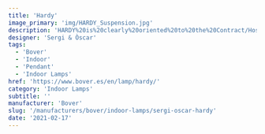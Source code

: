 ```yaml
---
title: 'Hardy'
image_primary: 'img/HARDY_Suspension.jpg'
description: 'HARDY%20is%20clearly%20oriented%20to%20the%20Contract/Hospitality%20sector%20thanks%20to%20its%20features.%20These%20luminaires%20are%20made%20with%20borosilicate%20glass%20and%20a%20warm%20white%20LED%20as%20light%20source%20to%20bring%20efficient%20illumination%20without%20glare%20and%20provide%20easy%20maintenance.%20Includes%20an%20inner%20decorative%20cylinder%20in%20chrome%2C%20white%20and%20gold%20finishes.'
designer: 'Sergi & Òscar'
tags:
  - 'Bover'
  - 'Indoor'
  - 'Pendant'
  - 'Indoor Lamps'
href: 'https://www.bover.es/en/lamp/hardy/'
category: 'Indoor Lamps'
subtitle: ''
manufacturer: 'Bover'
slug: '/manufacturers/bover/indoor-lamps/sergi-oscar-hardy'
date: '2021-02-17'
---
```

